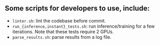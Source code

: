 
## Some scripts for developers to use, include:

- `linter.sh`: lint the codebase before commit.
- `run_{inference,instant}_tests.sh`: run inference/training for a few iterations.
   Note that these tests require 2 GPUs.
- `parse_results.sh`: parse results from a log file.
